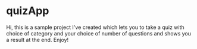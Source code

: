 # quizApp

Hi, this is a sample project I've created which lets you to take a quiz with choice of category and your choice of number of questions and shows you a result at the end.
Enjoy!
